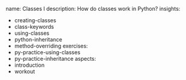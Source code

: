 name: Classes I
description: How do classes work in Python?
insights:
  - creating-classes
  - class-keywords
  - using-classes
  - python-inheritance
  - method-overriding
exercises:
  - py-practice-using-classes
  - py-practice-inheritance
aspects:
  - introduction
  - workout
 
